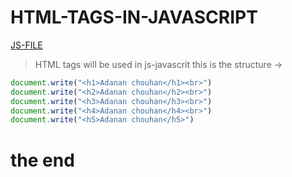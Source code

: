 # HTML-TAGS-IN-JAVASCRIPT
[JS-FILE](../js/html-tags-3.js)

> HTML tags will be used in js-javascrit
> this is the structure ->
```javascript
document.write("<h1>Adanan chouhan</h1><br>")
document.write("<h2>Adanan chouhan</h2><br>")
document.write("<h3>Adanan chouhan</h3><br>")
document.write("<h4>Adanan chouhan</h4><br>")
document.write("<h5>Adanan chouhan</h5>")
```
# the end